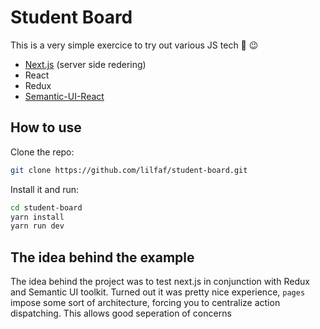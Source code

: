 # Student Board

This is a very simple exercice to try out various JS tech :tongue: :wink:

- [Next.js](https://github.com/zeit/next.js) (server side redering)
- React
- Redux
- [Semantic-UI-React](https://github.com/Semantic-Org/Semantic-UI-React)

## How to use

Clone the repo:

```bash
git clone https://github.com/lilfaf/student-board.git
```
Install it and run:

```bash
cd student-board
yarn install
yarn run dev
```

## The idea behind the example

The idea behind the project was to test next.js in conjunction with Redux and Semantic UI toolkit. Turned out it was pretty nice experience, `pages` impose some sort of architecture, forcing you to centralize action dispatching. This allows good seperation of concerns
